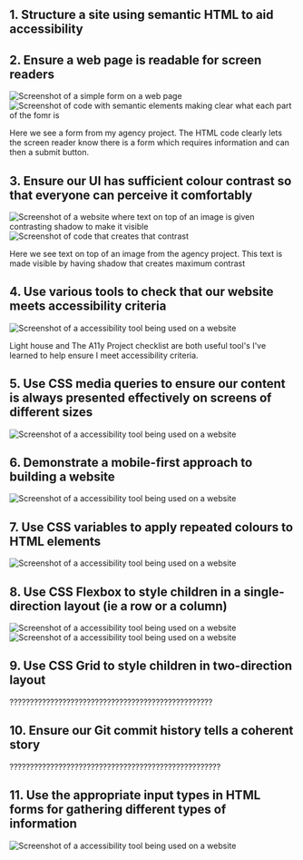 ## 1. Structure a site using semantic HTML to aid accessibility
## 2. Ensure a web page is readable for screen readers
![Screenshot of a simple form on a web page](/photos/html-form.png)
![Screenshot of code with semantic elements making clear what each part of the fomr is](/photos/code-form.png)

Here we see a form from my agency project. The HTML code clearly lets the screen reader know there is a form which requires information and can then a submit button.


## 3. Ensure our UI has sufficient colour contrast so that everyone can perceive it comfortably
![Screenshot of a website where text on top of an image is given contrasting shadow to make it visible](/photos/contrast-image.png)
![Screenshot of code that creates that contrast](/photos/contrast-code.png)

Here we see text on top of an image from the agency project. This text is made visible by having shadow that creates maximum contrast
## 4. Use various tools to check that our website meets accessibility criteria
![Screenshot of a accessibility tool being used on a website](/photos/lighthouse.png)

Light house and The A11y Project checklist are both useful tool's I've learned to help ensure I meet accessibility criteria.
## 5. Use CSS media queries to ensure our content is always presented effectively on screens of different sizes
![Screenshot of a accessibility tool being used on a website](/photos/media.png)
## 6. Demonstrate a mobile-first approach to building a website
![Screenshot of a accessibility tool being used on a website](/photos/mobile-first.png)
## 7. Use CSS variables to apply repeated colours to HTML elements
![Screenshot of a accessibility tool being used on a website](/photos/lighthouse.png)
## 8. Use CSS Flexbox to style children in a single-direction layout (ie a row or a column)
![Screenshot of a accessibility tool being used on a website](/photos/flexchildH.png)
![Screenshot of a accessibility tool being used on a website](/photos/flexchildC.png)
## 9. Use CSS Grid to style children in two-direction layout
??????????????????????????????????????????????????
## 10. Ensure our Git commit history tells a coherent story
????????????????????????????????????????????????????
## 11. Use the appropriate input types in HTML forms for gathering different types of information
![Screenshot of a accessibility tool being used on a website](/photos/code-form.png)

